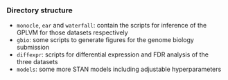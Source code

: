 ### Directory structure

- `monocle`, `ear` and `waterfall`: contain the scripts for inference of the GPLVM for those datasets respectively
- `gbio`: some scripts to generate figures for the genome biology submission
- `diffexpr`: scripts for differential expression and FDR analysis of the three datasets
- `models`: some more STAN models including adjustable hyperparameters

